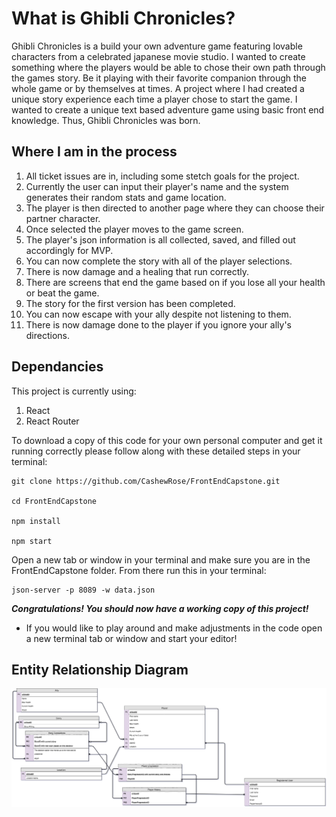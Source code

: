 # What is Ghibli Chronicles?

Ghibli Chronicles is a build your own adventure game featuring lovable characters from a celebrated japanese movie studio. I wanted to create something where the players would be able to chose their own path through the games story. Be it playing with their favorite companion through the whole game or by themselves at times. A project where I had created a unique story experience each time a player chose to start the game. I wanted to create a unique text based adventure game using basic front end knowledge. Thus, Ghibli Chronicles was born.

## Where I am in the process
1. All ticket issues are in, including some stetch goals for the project.
1. Currently the user can input their player's name and the system generates their random stats and game location.
1. The player is then directed to another page where they can choose their partner character.
1. Once selected the player moves to the game screen.
1. The player's json information is all collected, saved, and filled out accordingly for MVP.
1. You can now complete the story with all of the player selections.
1. There is now damage and a healing that run correctly.
1. There are screens that end the game based on if you lose all your health or beat the game.
1. The story for the first version has been completed.
1. You can now escape with your ally despite not listening to them.
1. There is now damage done to the player if you ignore your ally's directions.

## Dependancies
This project is currently using:
1. React
1. React Router

To download a copy of this code for your own personal computer and get it running correctly please follow along with these detailed steps in your terminal:
 
```
git clone https://github.com/CashewRose/FrontEndCapstone.git

cd FrontEndCapstone

npm install

npm start
```
Open a new tab  or window in your terminal and make sure you are in the FrontEndCapstone folder. From there run this in your terminal:

```
json-server -p 8089 -w data.json
```

<em><strong>Congratulations! You should now have a working copy of this project! </strong></em>

- If you would like to play around and make adjustments in the code open a new terminal tab or window and start your editor! 




## Entity Relationship Diagram
![](./ERD.png)
